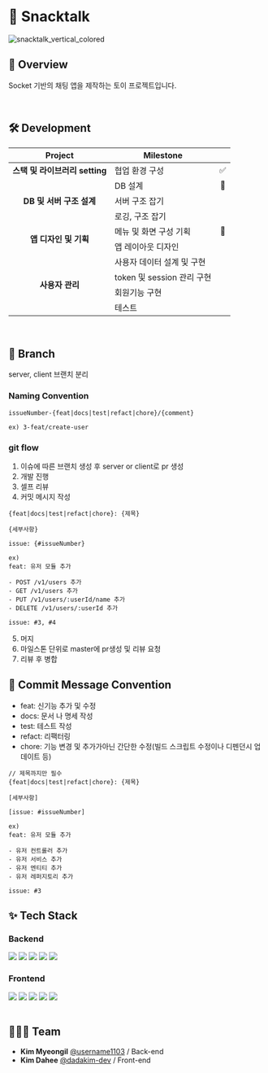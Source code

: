 # 🍿 Snacktalk
![snacktalk_vertical_colored](https://user-images.githubusercontent.com/49140707/173799648-e9c1b232-29b9-4609-95c4-e7612476ac30.png)

## 👀 Overview
Socket 기반의 채팅 앱을 제작하는 토이 프로젝트입니다.

<br/>

## 🛠 Development
<table>
  <thead>
    <tr>
      <th align="center">Project</th>
      <th>Milestone</th>
      <th align="center"></th>
    </tr>
  </thead>
  <tbody>
    <tr>
      <td align="center"><strong>스택 및 라이브러리 setting</strong></td>
      <td>협업 환경 구성</td>
      <td align="center">✅</td>
    </tr>
    <tr>
      <td align="center" rowspan="3"><strong>DB 및 서버 구조 설계</strong></td>
      <td>DB 설계</td>
      <td align="center">👀</td>
    </tr>
    <tr>
      <td>서버 구조 잡기</td>
      <td align="center"></td>
    </tr>
    <tr>
      <td>로깅, 구조 잡기</td>
      <td align="center"></td>
    </tr>
    <tr>
      <td align="center" rowspan="2"><strong>앱 디자인 및 기획</strong></td>
      <td>메뉴 및 화면 구성 기획</td>
      <td align="center">👀</td>
    </tr>
    <tr>
      <td>앱 레이아웃 디자인</td>
      <td align="center"></td>
    </tr>
    <tr>
      <td align="center" rowspan="4"><strong>사용자 관리</strong></td>
      <td>사용자 데이터 설계 및 구현</td>
      <td align="center"></td>
    </tr>
    <tr>
      <td>token 및 session 관리 구현</td>
      <td align="center"></td>
    </tr>
    <tr>
      <td>회원기능 구현</td>
      <td align="center"></td>
    </tr>
    <tr>
      <td>테스트</td>
      <td align="center"></td>
    </tr>
  </tbody>
</table>
<br/>


## 🎋 Branch

server, client 브랜치 분리  

### Naming Convention

```
issueNumber-{feat|docs|test|refact|chore}/{comment}

ex) 3-feat/create-user
```

### git flow

1. 이슈에 따른 브랜치 생성 후 server or client로 pr 생성
2. 개발 진행
3. 셀프 리뷰
4. 커밋 메시지 작성
```
{feat|docs|test|refact|chore}: {제목} 

{세부사항}

issue: {#issueNumber}

ex)
feat: 유저 모듈 추가

- POST /v1/users 추가
- GET /v1/users 추가
- PUT /v1/users/:userId/name 추가
- DELETE /v1/users/:userId 추가

issue: #3, #4
```
5. 머지
6. 마일스톤 단위로 master에 pr생성 및 리뷰 요청
7. 리뷰 후 병합


##  📝 Commit Message Convention

- feat: 신기능 추가 및 수정
- docs: 문서 나 명세 작성
- test: 테스트 작성
- refact: 리팩터링
- chore: 기능 변경 및 추가가아닌 간단한 수정(빌드 스크립트 수정이나 디펜던시 업데이트 등)
```
// 제목까지만 필수
{feat|docs|test|refact|chore}: {제목} 

[세부사항]

[issue: #issueNumber]

ex)
feat: 유저 모듈 추가

- 유저 컨트롤러 추가
- 유저 서비스 추가
- 유저 엔티티 추가
- 유저 레퍼지토리 추가

issue: #3
```

## ✨ Tech Stack
### Backend
<div>
  <img src="https://img.shields.io/badge/TypeScript-3178C6?style=for-the-badge&logo=TypeScript&logoColor=white"/>
  <img src="https://img.shields.io/badge/NestJS-E0234E?style=for-the-badge&logo=NestJS"/>
  <img src="https://img.shields.io/badge/Typeform-262627?style=for-the-badge&logo=Typeform"/>
  <img src="https://img.shields.io/badge/Jest-C21325?style=for-the-badge&logo=Jest"/>
  <img src="https://img.shields.io/badge/Swagger-85EA2D?style=for-the-badge&logo=Swagger&logoColor=black"/>
</div>
  
### Frontend
<div>
  <img src="https://img.shields.io/badge/TypeScript-3178C6?style=for-the-badge&logo=TypeScript&logoColor=white"/>
  <img src="https://img.shields.io/badge/ReactNative-282c34?style=for-the-badge&logo=React&logoColor=61DAFB"/>
  <img src="https://img.shields.io/badge/styled-components-DB7093?style=for-the-badge&logo=styled-components"/>
  <img src="https://img.shields.io/badge/Jest-C21325?style=for-the-badge&logo=Jest"/>
  <img src="https://img.shields.io/badge/Expo-000020?style=for-the-badge&logo=Expo"/>
</div>

<br/>

## 🏄🏻‍♀️ Team
- **Kim Myeongil** [@username1103](https://github.com/username1103) / Back-end
- **Kim Dahee** [@dadakim-dev](https://github.com/dadakim-dev) / Front-end
